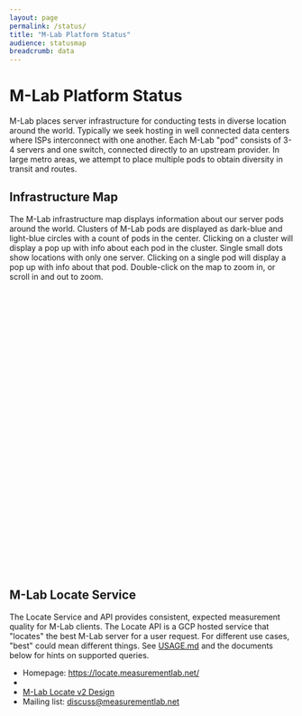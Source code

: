 ```yaml
---
layout: page
permalink: /status/
title: "M-Lab Platform Status"
audience: statusmap
breadcrumb: data
---
```


# M-Lab Platform Status

M-Lab places server infrastructure for conducting tests in diverse location around the world. Typically we seek hosting in well connected data centers where ISPs interconnect with one another. Each M-Lab "pod" consists of 3-4 servers and one switch, connected directly to an upstream provider. In large metro areas, we attempt to place multiple pods to obtain diversity in transit and routes.

## Infrastructure Map
<p>
The M-Lab infrastructure map displays information about our server pods around the world. Clusters of M-Lab pods are displayed as dark-blue and light-blue circles with a count of pods in the center. Clicking on a cluster will display a pop up with info about each pod in the cluster. Single small dots show locations with only one server. Clicking on a single pod will display a pop up with info about that pod. Double-click on the map to zoom in, or scroll in and out to zoom.
<div id="map" class="map leaflet-container" style="height: 500px; width:100%; position:relative;"></div>
</p>

<script>
{% include infrastructure-map.js %}
</script>

## M-Lab Locate Service

The Locate Service and API provides consistent, expected measurement quality for M-Lab
clients. The Locate API is a GCP hosted service that "locates" the best M-Lab
server for a user request. For different use cases, "best" could mean different
things. See [USAGE.md](https://github.com/m-lab/locate/blob/main/USAGE.md) and
the documents below for hints on supported queries.

- Homepage: <https://locate.measurementlab.net/>
- [USAGE.md]: https://github.com/m-lab/locate/blob/main/USAGE.md
- [M-Lab Locate v2 Design](https://docs.google.com/document/d/1az-4Fojf_0REQopCyA9WDS54ZNILQDuTc5SnWkbozbE/view)
- Mailing list:
  [discuss@measurementlab.net](https://groups.google.com/a/measurementlab.net/forum/#!forum/discuss)

